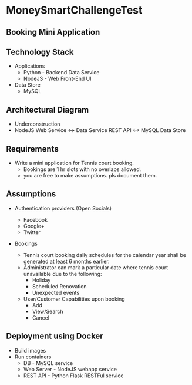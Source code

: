 # MoneySmartChallengeTest

## Booking Mini Application

## Technology Stack
  * Applications
    * Python - Backend Data Service
    * NodeJS - Web Front-End UI
  * Data Store
    * MySQL

## Architectural Diagram
  * Underconstruction
  * NodeJS Web Service <-> Data Service REST API <-> MySQL Data Store

## Requirements
  * Write a mini application for Tennis court booking. 
    * Bookings are 1 hr slots with no overlaps allowed.
    * you are free to make assumptions. pls document them.

## Assumptions
  * Authentication providers (Open Socials)
    * Facebook
    * Google+
    * Twitter

  * Bookings
    * Tennis court booking daily schedules for the calendar year shall be generated at least 6 months earlier.
    * Administrator can mark a particular date where tennis court unavailable due to the following:
      * Holiday
      * Scheduled Renovation
      * Unexpected events
    * User/Customer Capabilities upon booking
      * Add
      * View/Search
      * Cancel

## Deployment using Docker
  * Build images
  * Run containers
    * DB - MySQL service
    * Web Server - NodeJS webapp service
    * REST API - Python Flask RESTFul service

    